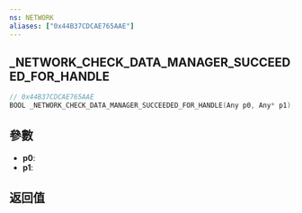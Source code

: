 ```yaml
---
ns: NETWORK
aliases: ["0x44B37CDCAE765AAE"]
---
```

## _NETWORK_CHECK_DATA_MANAGER_SUCCEEDED_FOR_HANDLE

```c
// 0x44B37CDCAE765AAE
BOOL _NETWORK_CHECK_DATA_MANAGER_SUCCEEDED_FOR_HANDLE(Any p0, Any* p1);
```


## 參數
* **p0**: 
* **p1**: 

## 返回值

